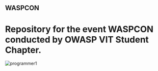 ## WASPCON
<H1>Repository for the event WASPCON conducted by OWASP VIT Student Chapter.</h1>

![programmer1](https://user-images.githubusercontent.com/73031725/137598631-f37b3097-c14a-4dd7-a943-85ae0129dcc9.jpg)
